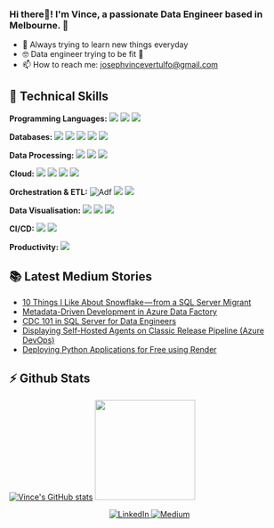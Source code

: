 ### Hi there👋! I'm Vince, a passionate Data Engineer based in Melbourne. 🦘

- 🔭 Always trying to learn new things everyday
- 🤓 Data engineer trying to be fit 💪
- 📫 How to reach me: josephvincevertulfo@gmail.com

## 💼 Technical Skills

**Programming Languages:**
![](https://img.shields.io/badge/Python-3776AB?style=flat&logo=python&logoColor=white)
![](https://img.shields.io/badge/SQL-07405E?style=flat&logo=sqlite&logoColor=white)
![](https://img.shields.io/badge/Powershell-2CA5E0?style=flat&logo=powershell&logoColor=white)

**Databases:**
![](https://img.shields.io/badge/SQL_Server-CC2927?style=flat&logo=microsoft-sql-server&logoColor=white)
![](https://img.shields.io/badge/PostgreSQL-336791?style=flat&logo=postgresql&logoColor=white)
![](https://img.shields.io/badge/MySQL-4479A1?style=flat&logo=mysql&logoColor=white)
![](https://img.shields.io/badge/Oracle_DB-F80000?style=flat&logo=oracle&logoColor=white)
![](https://img.shields.io/badge/BigQuery-4285F4?style=flat&logo=google-cloud&logoColor=white)

**Data Processing:**
![](https://img.shields.io/badge/dbt-FF6F61?style=flat&logo=dbt&logoColor=white)
![](https://img.shields.io/badge/Spark-E25A1C?style=flat&logo=apache-spark&logoColor=white)
![](https://img.shields.io/badge/duckdb-F2C811?style=flat&logoColor=white)

**Cloud:**
![](https://img.shields.io/badge/Microsoft_Azure-0089D6?style=flat&logo=microsoft-azure&logoColor=white)
![](https://img.shields.io/badge/AWS-232F3E?style=flat&logo=amazon-aws&logoColor=white)
![](https://img.shields.io/badge/Google_Cloud-4285F4?style=flat&logo=google-cloud&logoColor=white)
![](https://img.shields.io/badge/Databricks-FF3621?style=flat&logo=databricks&logoColor=white)

**Orchestration & ETL:**
![Adf](https://img.shields.io/badge/Azure_Data_Factory-blue??style=flat&logo=microsoft-azure&logoColor=white)
![](https://img.shields.io/badge/Spark-E25A1C?style=flat&logo=apache-spark&logoColor=white)
![](https://img.shields.io/badge/Airflow-017CEE?style=flat&logo=apache-airflow&logoColor=white)

**Data Visualisation:**
![](https://img.shields.io/badge/Power_BI-F2C811?style=flat&logo=microsoft-power-bi&logoColor=white)
![](https://img.shields.io/badge/Tableau-E97627?style=flat&logo=tableau&logoColor=white)
![](https://img.shields.io/badge/Looker-000000?style=flat&logo=looker&logoColor=white)

**CI/CD:**
![](https://img.shields.io/badge/Azure_DevOps-0078D7?style=flat&logo=azure-devops&logoColor=white)
![](https://img.shields.io/badge/GitHub_Actions-2088FF?style=flat&logo=github-actions&logoColor=white)

**Productivity:**
![](https://img.shields.io/badge/Git-F05032?style=flat&logo=git&logoColor=white)



## 📚 Latest Medium Stories
<!-- MEDIUM-BLOG-POST:START -->
- [10 Things I Like About Snowflake — from a SQL Server Migrant](https://melbdataguy.medium.com/10-things-i-like-about-snowflake-from-a-sql-server-migrant-28b6dd7dc592?source=rss-53a9aa0bd4ce------2)
- [Metadata-Driven Development in Azure Data Factory](https://melbdataguy.medium.com/metadata-driven-development-in-azure-data-factory-f8361fea1fd5?source=rss-53a9aa0bd4ce------2)
- [CDC 101 in SQL Server for Data Engineers](https://melbdataguy.medium.com/understanding-cdc-101-in-sql-server-for-data-engineers-e647eafd92b8?source=rss-53a9aa0bd4ce------2)
- [Displaying Self-Hosted Agents on Classic Release Pipeline &lpar;Azure DevOps&rpar;](https://melbdataguy.medium.com/displaying-self-hosted-agents-on-classic-release-pipeline-azure-devops-c453ecdde649?source=rss-53a9aa0bd4ce------2)
- [Deploying Python Applications for Free using Render](https://melbdataguy.medium.com/deploying-python-applications-for-free-using-render-90d7a0442dd4?source=rss-53a9aa0bd4ce------2)
<!-- MEDIUM-BLOG-POST:END -->

## ⚡ Github Stats
[![Vince's GitHub stats](https://github-readme-stats.vercel.app/api?username=vincevertulfo)](https://github.com/vincevertulfo/github-readme-stats)
<img height="180em" src="https://github-readme-stats.vercel.app/api/top-langs/?username=vincevertulfo&show_icons=true&hide_border=true&layout=compact&hide_progress=true&langs_count=10"/>


<center>
<a href="https://www.linkedin.com/in/vincevertulfo/" target="_blank">
    <img src="https://img.shields.io/badge/linkedin-%230077B5.svg?&style=for-the-badge&logo=linkedin&logoColor=white&color=071A2C" alt="LinkedIn"/>
  </a>
 <a href="https://medium.com/@melbdataguy" target="_blank">
    <img src="https://img.shields.io/badge/medium-%2312100E.svg?&style=for-the-badge&logo=medium&logoColor=white&color=071A2C" alt="Medium"/>
  </a>
</center>